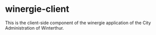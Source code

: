 # winergie-client
This is the client-side component of the winergie application of the City Administration of Winterthur.
